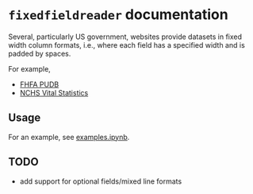 # `fixedfieldreader` documentation

Several, particularly US government, websites provide datasets in
fixed width column formats, i.e., where each field has a specified
width and is padded by spaces.

For example,
 * [FHFA PUDB](https://www.fhfa.gov/DataTools/Downloads/Pages/Public-Use-Databases.aspx)
 * [NCHS Vital Statistics](https://www.cdc.gov/nchs/data_access/vitalstatsonline.htm)

## Usage
For an example, see [examples.ipynb](examples/examples.ipynb).


## TODO
* add support for optional fields/mixed line formats
